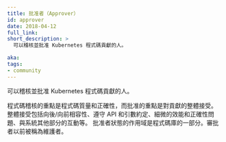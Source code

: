 ```yaml
---
title: 批准者（Approver）
id: approver
date: 2018-04-12
full_link: 
short_description: >
  可以稽核並批准 Kubernetes 程式碼貢獻的人。

aka: 
tags:
- community
---
```


<!--
---
title: Approver
id: approver
date: 2018-04-12
full_link: 
short_description: >
  A person who can review and approve Kubernetes code contributions.

aka: 
tags:
- community
---
-->

<!--
 A person who can review and approve Kubernetes code contributions.
-->
 可以稽核並批准 Kubernetes 程式碼貢獻的人。

<!--more--> 

<!--
While code review is focused on code quality and correctness, approval is focused on the holistic acceptance of a contribution. Holistic acceptance includes backwards/forwards compatibility, adhering to API and flag conventions, subtle performance and correctness issues, interactions with other parts of the system, and others. Approver status is scoped to a part of the codebase. Approvers were previously referred to as maintainers.
-->

程式碼稽核的重點是程式碼質量和正確性，而批准的重點是對貢獻的整體接受。
整體接受包括向後/向前相容性、遵守 API 和引數約定、細微的效能和正確性問題、與系統其他部分的互動等。
批准者狀態的作用域是程式碼庫的一部分。審批者以前被稱為維護者。
